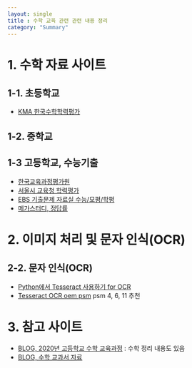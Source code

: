 ```yaml
---
layout: single
title : 수학 교육 관련 관련 내용 정리
category: "Summary"
---
```


# 1. 수학 자료 사이트

## 1-1. 초등학교
* [KMA 한국수학학력평가](https://www.kma-e.com/data/after_problem.aspx?Hd_param=hp060011)  

## 1-2. 중학교

## 1-3 고등학교, 수능기출
* [한국교육과정평가원](https://www.suneung.re.kr/boardCnts/list.do?boardID=1500234&m=0403&s=suneung)  
* [서울시 교육청 학력평가](http://www.sen.go.kr/web/services/bbs/bbsList.action?bbsBean.bbsCd=105)  
* [EBS 기출문제 자료실 수능/모평/학평](https://www.ebsi.co.kr/ebs/xip/xipc/previousPaperList.ebs?targetCd=D300)  
* [메가스터디, 정답률](https://www.megastudy.net/Entinfo/pda/main.asp?selTabNo=1&mOne=mo6&mTwo=1)  


# 2. 이미지 처리 및 문자 인식(OCR)
## 2-2. 문자 인식(OCR)
* [Python에서 Tesseract 사용하기 for OCR](https://junyoung-jamong.github.io/computer/vision,/ocr/2019/01/30/Python%EC%97%90%EC%84%9C-Tesseract%EB%A5%BC-%EC%9D%B4%EC%9A%A9%ED%95%B4-OCR-%EC%88%98%ED%96%89%ED%95%98%EA%B8%B0.html)  
* [Tesseract OCR oem psm](https://blog.naver.com/cbs3455/222242853850)  psm 4, 6, 11 추천  

# 3. 참고 사이트
* [BLOG, 2020년 고등학교 수학 교육과정](https://blog.naver.com/time_series/222191360313)  : 수학 정리 내용도 있음  
* [BLOG, 수학 교과서 자료](https://m-schoolbooks.tistory.com/)  


